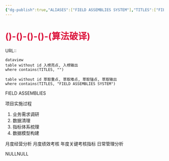 ```yaml
---
{"dg-publish":true,"ALIASES":["FIELD ASSEMBLIES SYSTEM"],"TITLES":["FIELD ASSEMBLIES SYSTEM"],"SERIES":[],"TAGS":[],"量子榜单":[],"硬件归属":[],"提需求方":[],"实现人员":[],"创建时间":[],"功能实现":[],"关联功能":[],"修改人员":[],"修改时间":[],"permalink":"/8-000/8-002/field-assemblies-system/","dgHomeLink":true,"dgPassFrontmatter":true}
---
```



# <font color=#DC143C>()-()-()-()-(算法破译)</font>
URL:: 

```
dataview
table without id 入榜亮点, 入榜输出
where contains(TITLES, "")
```

```dataview
table without id 萃取重点, 萃取难点, 萃取锚点, 萃取输出
where contains(TITLES, "FIELD ASSEMBLIES SYSTEM")
```

FIELD ASSEMBLIES









项目实施过程
1. 业务需求调研
2. 数据清理
3. 指标体系梳理
4. 数据模型构建

月度经营分析
月度绩效考核
年度关键考核指标
日常管理分析







NULLNULL

